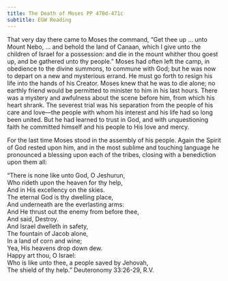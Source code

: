 ```yaml
---
title: The Death of Moses PP 470d-471c
subtitle: EGW Reading
---
```


That very day there came to Moses the command, “Get thee up ... unto Mount Nebo, ... and behold the land of Canaan, which I give unto the children of Israel for a possession: and die in the mount whither thou goest up, and be gathered unto thy people.” Moses had often left the camp, in obedience to the divine summons, to commune with God; but he was now to depart on a new and mysterious errand. He must go forth to resign his life into the hands of his Creator. Moses knew that he was to die alone; no earthly friend would be permitted to minister to him in his last hours. There was a mystery and awfulness about the scene before him, from which his heart shrank. The severest trial was his separation from the people of his care and love—the people with whom his interest and his life had so long been united. But he had learned to trust in God, and with unquestioning faith he committed himself and his people to His love and mercy.

For the last time Moses stood in the assembly of his people. Again the Spirit of God rested upon him, and in the most sublime and touching language he pronounced a blessing upon each of the tribes, closing with a benediction upon them all:

“There is none like unto God, O Jeshurun,\
Who rideth upon the heaven for thy help,\
And in His excellency on the skies.\
The eternal God is thy dwelling place,\
And underneath are the everlasting arms:\
And He thrust out the enemy from before thee,\
And said, Destroy.\
And Israel dwelleth in safety,\
The fountain of Jacob alone,\
In a land of corn and wine;\
Yea, His heavens drop down dew.\
Happy art thou, O Israel:\
Who is like unto thee, a people saved by Jehovah,\
The shield of thy help.” Deuteronomy 33:26-29, R.V.